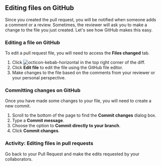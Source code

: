 ## Editing files on GitHub

Since you created the pull request, you will be notified when someone adds a comment or a review. Sometimes, the reviewer will ask you to make a change to the file you just created. Let's see how GitHub makes this easy.

### Editing a file on GitHub

To edit a pull request file, you will need to access the **Files changed** tab.

1. Click ![octicon-kebab-horizontal] in the top right corner of the diff.
1. Click **Edit file** to edit the file using the GitHub file editor.
1. Make changes to the file based on the comments from your reviewer or your personal perspective.

### Committing changes on GitHub

Once you have made some changes to your file, you will need to create a new commit.

1. Scroll to the bottom of the page to find the **Commit changes** dialog box.
1. Type a **Commit message**.
1. Choose the option to **Commit directly to your branch**.
1. Click **Commit changes**.

### Activity: Editing files in pull requests

Go back to your Pull Request and make the edits requested by your collaborators.

[octicon-kebab-horizontal]: https://unpkg.com/octicons/build/svg/kebab-horizontal.svg
